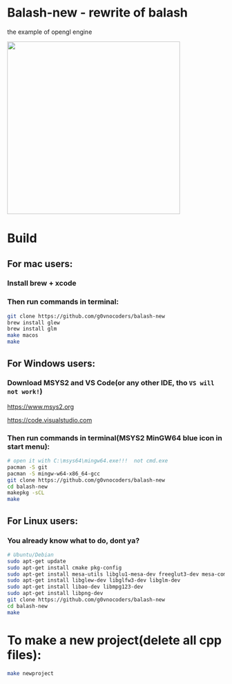 # Balash-new - rewrite of balash
the example of opengl engine

<img src="https://user-images.githubusercontent.com/36532941/218088488-415a3216-e5b1-4130-ac55-2d6f88932f43.png"  width="400px"/>

# Build
## For mac users:
### Install brew + xcode
### Then run commands in terminal:
```bash
git clone https://github.com/g0vnocoders/balash-new
brew install glew
brew install glm
make macos
make
```


## For Windows users:
### Download MSYS2 and VS Code(or any other IDE, tho `VS will not work!`)

https://www.msys2.org

https://code.visualstudio.com

### Then run commands in terminal(__MSYS2 MinGW64 blue icon in start menu__):
```bash
# open it with C:\msys64\mingw64.exe!!!  not cmd.exe
pacman -S git
pacman -S mingw-w64-x86_64-gcc
git clone https://github.com/g0vnocoders/balash-new
cd balash-new
makepkg -sCL
make
```


## For Linux users:
### You already know what to do, dont ya?
```bash
# Ubuntu/Debian
sudo apt-get update
sudo apt-get install cmake pkg-config
sudo apt-get install mesa-utils libglu1-mesa-dev freeglut3-dev mesa-common-dev
sudo apt-get install libglew-dev libglfw3-dev libglm-dev
sudo apt-get install libao-dev libmpg123-dev
sudo apt-get install libpng-dev
git clone https://github.com/g0vnocoders/balash-new
cd balash-new
make
```


# To make a new project(delete all cpp files):
```bash
make newproject
```
